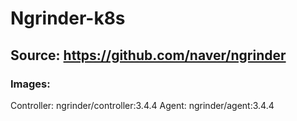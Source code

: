 # Ngrinder-k8s

## Source: https://github.com/naver/ngrinder

### Images:

Controller:   ngrinder/controller:3.4.4
Agent:        ngrinder/agent:3.4.4
